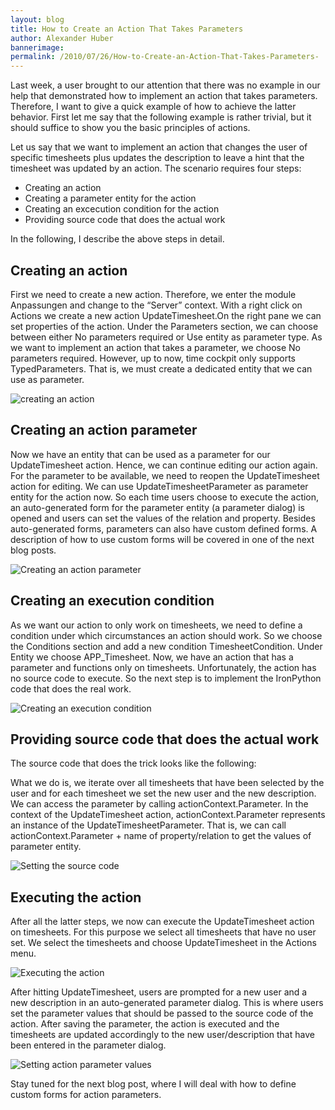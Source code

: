 ```yaml
---
layout: blog
title: How to Create an Action That Takes Parameters 
author: Alexander Huber
bannerimage: 
permalink: /2010/07/26/How-to-Create-an-Action-That-Takes-Parameters-
---
```


<p xmlns="http://www.w3.org/1999/xhtml">Last week, a user brought to our attention that there was no example in our help that demonstrated how to implement an action that takes parameters. Therefore, I want to give a quick example of how to achieve the latter behavior. First let me say that the following example is rather trivial, but it should suffice to show you the basic principles of actions.</p><p xmlns="http://www.w3.org/1999/xhtml">Let us say that we want to implement an action that changes the user of specific timesheets plus updates the description to leave a hint that the timesheet was updated by an action. The scenario requires four steps:</p><ul xmlns="http://www.w3.org/1999/xhtml">
  <li>Creating an action</li>
  <li>Creating a parameter entity for the action</li>
  <li>Creating an excecution condition for the action</li>
  <li>Providing source code that does the actual work</li>
</ul><p xmlns="http://www.w3.org/1999/xhtml">In the following, I describe the above steps in detail.</p><h2 xmlns="http://www.w3.org/1999/xhtml">Creating an action</h2><p xmlns="http://www.w3.org/1999/xhtml">First we need to create a new action. Therefore, we enter the module <span class="InlineCode">Anpassungen</span> and change to the “Server” context. With a right click on <span class="InlineCode">Actions</span> we create a new action <span class="InlineCode">UpdateTimesheet</span>.On the right pane we can set properties of the action. Under the <span class="InlineCode">Parameters</span> section, we can choose between either <span class="InlineCode">No parameters required</span> or <span class="InlineCode">Use entity as parameter type</span>. As we want to implement an action that takes a parameter, we choose <span class="InlineCode">No parameters required</span>. However, up to now, time cockpit only supports TypedParameters. That is, we must create a dedicated entity that we can use as parameter.</p><p xmlns="http://www.w3.org/1999/xhtml">
  <img alt="creating an action" src="{{site.baseurl}}images/blog/2010/07/create_action (1).png" class="   mceC1Focused mceC1Focused mceC1Focused mceC1Focused mceC1Focused mceC1Focused" />
</p><h2 xmlns="http://www.w3.org/1999/xhtml">Creating an action parameter</h2><p xmlns="http://www.w3.org/1999/xhtml">Now we have an entity that can be used as a parameter for our <span class="InlineCode">UpdateTimesheet</span> action. Hence, we can continue editing our action again. For the parameter to be available, we need to reopen the <span class="InlineCode">UpdateTimesheet</span> action for editing. We can use <span class="InlineCode">UpdateTimesheetParameter</span> as parameter entity for the action now. So each time users choose to execute the action, an auto-generated form for the parameter entity (a parameter dialog) is opened and users can set the values of the relation and property. Besides auto-generated forms, parameters can also have custom defined forms. A description of how to use custom forms will be covered in one of the next blog posts.</p><p xmlns="http://www.w3.org/1999/xhtml">
  <img alt="Creating an action parameter" src="{{site.baseurl}}images/blog/2010/07/create_actionparam (2).png" class="     " />
</p><h2 xmlns="http://www.w3.org/1999/xhtml">Creating an execution condition</h2><p xmlns="http://www.w3.org/1999/xhtml">As we want our action to only work on timesheets, we need to define a condition under which circumstances an action should work. So we choose the <span class="InlineCode">Conditions</span> section and add a new condition <span class="InlineCode">TimesheetCondition</span>. Under <span class="InlineCode">Entity</span> we choose <span class="InlineCode">APP_Timesheet</span>. Now, we have an action that has a parameter and functions only on timesheets. Unfortunately, the action has no source code to execute. So the next step is to implement the IronPython code that does the real work.</p><p xmlns="http://www.w3.org/1999/xhtml">
  <img alt="Creating an execution condition" src="{{site.baseurl}}images/blog/2010/07/creation_condition (2).png" class="   mceC1Focused mceC1Focused" />
</p><h2 xmlns="http://www.w3.org/1999/xhtml">Providing source code that does the actual work</h2><p xmlns="http://www.w3.org/1999/xhtml">The source code that does the trick looks like the following:</p><f:function name="Composite.Web.Html.SyntaxHighlighter" xmlns:f="http://www.composite.net/ns/function/1.0">
  <f:param name="SourceCode" value="clr.AddReference(&quot;PresentationFramework&quot;) &#xA;clr.AddReference(&quot;System&quot;) &#xA;from System.Windows import MessageBox &#xA;def actionSample(actionContext): &#xA;  # the input set contains the selected timesheets &#xA;  for item in actionContext.InputSet: &#xA;    item.APP_UserDetail = actionContext.Parameter.NewUser &#xA;    item.APP_Description = actionContext.Parameter.NewDescription &#xA;    actionContext.DataContext.SaveObject(item)" xmlns:f="http://www.composite.net/ns/function/1.0" />
  <f:param name="CodeType" value="c#" xmlns:f="http://www.composite.net/ns/function/1.0" />
</f:function><p xmlns="http://www.w3.org/1999/xhtml">What we do is, we iterate over all timesheets that have been selected by the user and for each timesheet we set the new user and the new description. We can access the parameter by calling <span class="InlineCode">actionContext.Parameter</span>. In the context of the <span class="InlineCode">UpdateTimesheet</span> action, <span class="InlineCode">actionContext.Parameter</span> represents an instance of the <span class="InlineCode">UpdateTimesheetParameter</span>. That is, we can call <span class="InlineCode">actionContext.Parameter</span> + name of property/relation to get the values of parameter entity.</p><p xmlns="http://www.w3.org/1999/xhtml">
  <img alt="Setting the source code" src="{{site.baseurl}}images/blog/2010/07/set_sourcecode (2).png" class="  " />
</p><h2 xmlns="http://www.w3.org/1999/xhtml">Executing the action</h2><p xmlns="http://www.w3.org/1999/xhtml">After all the latter steps, we now can execute the <span class="InlineCode">UpdateTimesheet</span> action on timesheets. For this purpose we select all timesheets that have no user set. We select the timesheets and choose <span class="InlineCode">UpdateTimesheet</span> in the <span class="InlineCode">Actions</span> menu.</p><p xmlns="http://www.w3.org/1999/xhtml">
  <img alt="Executing the action" src="{{site.baseurl}}images/blog/2010/07/update_timesheet (3).png" class="   mceC1Focused mceC1Focused" />
</p><p xmlns="http://www.w3.org/1999/xhtml">After hitting <span class="InlineCode">UpdateTimesheet</span>, users are prompted for a new user and a new description in an auto-generated parameter dialog. This is where users set the parameter values that should be passed to the source code of the action. After saving the parameter, the action is executed and the timesheets are updated accordingly to the new user/description that have been entered in the parameter dialog.</p><p xmlns="http://www.w3.org/1999/xhtml">
  <img alt="Setting action parameter values" src="{{site.baseurl}}images/blog/2010/07/setting_parametervalues (2).png" class="   mceC1Focused mceC1Focused" />
</p><p xmlns="http://www.w3.org/1999/xhtml">Stay tuned for the next blog post, where I will deal with how to define custom forms for action parameters.</p>